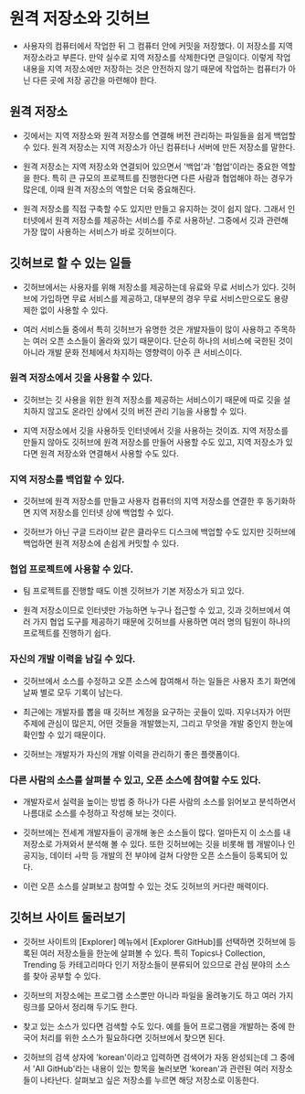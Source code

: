 # 원격 저장소와 깃허브

* 사용자의 컴퓨터에서 작업한 뒤 그 컴퓨터 안에 커밋을 저장했다. 이 저장소를 지역 저장소라고 부른다. 만약 실수로 지역 저장소를 삭제한다면 큰일이다. 이렇게 작업 내용을 지역 저장소에만 저장하는 것은 안전하지 않기 때문에 작업하는 컴퓨터가 아닌 다른 곳에 저장 공간을 마련해야 한다.

## 원격 저장소

* 깃에서는 지역 저장소와 원격 저장소를 연결해 버전 관리하는 파일들을 쉽게 백업할 수 있다. 원격 저장소는 지역 저장소가 아닌 컴퓨터나 서버에 만든 저장소를 말한다.

* 원격 저장소는 지역 저장소와 연결되어 있으면서 '백업'과 '협업'이라는 중요한 역할을 한다. 특히 큰 규모의 프로젝트를 진행한다면 다른 사람과 협업해야 하는 경우가 많은데, 이때 원격 저장소의 역할은 더욱 중요해진다.

* 원격 저장소를 직접 구축할 수도 있지만 만들고 유지하는 것이 쉽지 않다. 그래서 인터넷에서 원격 저장소를 제공하는 서비스를 주로 사용하낟. 그중에서 깃과 관련해 가장 많이 사용하는 서비스가 바로 깃허브이다.

## 깃허브로 할 수 있는 일들

* 깃허브에서는 사용자를 위해 저장소를 제공하는데 유료와 무료 서비스가 있다. 깃허브에 가입하면 무료 서비스를 제공하고, 대부분의 경우 무료 서비스만으로도 용량 제한 없이 사용할 수 있다.

* 여러 서비스들 중에서 특히 깃허브가 유명한 것은 개발자들이 많이 사용하고 주목하는 여러 오픈 소스들이 올라와 있기 때문이다. 단순히 하나의 서비스에 국한된 것이 아니라 개발 문화 전체에서 차지하는 영향력이 아주 큰 서비스이다.

### 원격 저장소에서 깃을 사용할 수 있다.

* 깃허브는 깃 사용을 위한 원격 저장소를 제공하는 서비스이기 때문에 따로 깃을 설치하지 않고도 온라인 상에서 깃의 버전 관리 기능을 사용할 수 있다.

* 지역 저장소에서 깃을 사용하듯 인터넷에서 깃을 사용하는 것이죠. 지역 저장소를 만들지 않아도 깃허브에 원격 저장소를 만들어 사용할 수도 있고, 지역 저장소가 있다면 원격 저장소와 연결해서 사용할 수도 있다.

### 지역 저장소를 백업할 수 있다.

* 깃허브에 원격 저장소를 만들고 사용자 컴퓨터의 지역 저장소를 연결한 후 동기화하면 지역 저장소를 인터넷 상에 백업할 수 있다.

* 깃허브가 아닌 구글 드라이브 같은 클라우드 디스크에 백업할 수도 있지만 깃허브에 백업하면 원격 저장소에 손쉽게 커밋할 수 있다.

### 협업 프로젝트에 사용할 수 있다.

* 팀 프로젝트를 진행할 때도 이젠 깃허브가 기본 저장소가 되고 있다. 

* 원격 저장소이므로 인터넷만 가능하면 누구나 접근할 수 있고, 깃과 깃허브에서 여러 가지 협업 도구를 제공하기 때문에 깃허브를 사용하면 여러 명의 팀원이 하나의 프로젝트를 진행하기 쉽다.

### 자신의 개발 이력을 남길 수 있다.

* 깃허브에서 소스를 수정하고 오픈 소스에 참여해서 하는 일들은 사용자 초기 화면에 날짜 별로 모두 기록이 남는다.

* 최근에는 개발자를 뽑을 때 깃허브 계정을 요구하는 곳들이 있따. 지우너자가 어떤 주제에 관심이 많은지, 어떤 것들을 개발했는지, 그리고 무엇을 개발 중인지 한눈에 확인할 수 있기 때문이다.

* 깃허브는 개발자가 자신의 개발 이력을 관리하기 좋은 플랫폼이다.

### 다른 사람의 소스를 살펴볼 수 있고, 오픈 소스에 참여할 수도 있다.

* 개발자로서 실력을 높이는 방법 중 하나가 다른 사람의 소스를 읽어보고 분석하면서 나름대로 소스를 수정하고 작성해 보는 것이다.

* 깃허브에는 전세계 개발자들이 공개해 놓은 소스들이 많다. 얼마든지 이 소스를 내 저장소로 가져와서 분석해 볼 수 있다. 또한 깃허브에는 깃을 비롯해 웹 개발이나 인공지능, 데이터 ㅘ학 등 개발의 전 부야에 걸쳐 다양한 오픈 소스들이 등록되어 있다.

* 이런 오픈 소스를 살펴보고 참여할 수 있는 것도 깃허브의 커다란 매력이다.

## 깃허브 사이트 둘러보기

* 깃허브 사이트의 [Explorer] 메뉴에서 [Explorer GitHub]를 선택하면 깃허브에 등록된 여러 저장소들을 한눈에 살펴볼 수 있다. 특히 Topics나 Collection, Trending 등 카테고리마다 인기 저장소들이 분류되어 있으므로 관심 분야의 소스를 찾아 공부할 수 있다.

* 깃허브의 저장소에는 프로그램 소스뿐만 아니라 파일을 올려놓기도 하고 여러 가지 링크를 모아서 정리해 두기도 한다.

* 찾고 있는 소스가 있다면 검색할 수도 있다. 예를 들어 프로그램을 개발하는 중에 한국어 처리를 위한 소스가 필요하다면 깃허브에서 찾으면 된다.

* 깃허브의 검색 상자에 'korean'이라고 입력하면 검색어가 자동 완성되는데 그 중에서 'All GitHub'라는 내용이 있는 항목을 눌러보면 'korean'과 관련된 여러 저장소들이 나타난다. 살펴보고 싶은 저장소를 누르면 해당 저장소로 이동한다.
